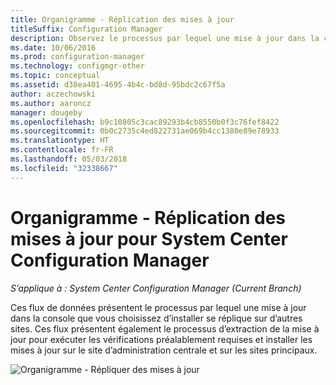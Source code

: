 ```yaml
---
title: Organigramme - Réplication des mises à jour
titleSuffix: Configuration Manager
description: Observez le processus par lequel une mise à jour dans la console que vous choisissez d’installer se réplique sur d’autres sites.
ms.date: 10/06/2016
ms.prod: configuration-manager
ms.technology: configmgr-other
ms.topic: conceptual
ms.assetid: d38ea401-4695-4b4c-bd8d-95bdc2c67f5a
author: aczechowski
ms.author: aaroncz
manager: dougeby
ms.openlocfilehash: b9c10805c3cac89293b4cb8550b0f3c76fef8422
ms.sourcegitcommit: 0b0c2735c4ed822731ae069b4cc1380e89e78933
ms.translationtype: HT
ms.contentlocale: fr-FR
ms.lasthandoff: 05/03/2018
ms.locfileid: "32338667"
---
```

# <a name="flowchart---update-replication-for-system-center-configuration-manager"></a>Organigramme - Réplication des mises à jour pour System Center Configuration Manager

*S’applique à : System Center Configuration Manager (Current Branch)*

Ces flux de données présentent le processus par lequel une mise à jour dans la console que vous choisissez d’installer se réplique sur d’autres sites. Ces flux présentent également le processus d’extraction de la mise à jour pour exécuter les vérifications préalablement requises et installer les mises à jour sur le site d’administration centrale et sur les sites principaux.  

 ![Organigramme - Répliquer des mises à jour](media/Flowchart---Replicate-updates.png)  
